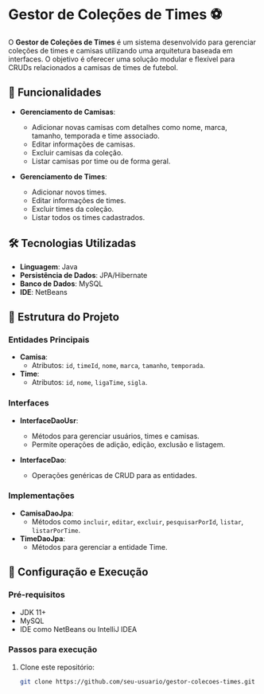 # Gestor de Coleções de Times ⚽

O **Gestor de Coleções de Times** é um sistema desenvolvido para gerenciar coleções de times e camisas utilizando uma arquitetura baseada em interfaces. O objetivo é oferecer uma solução modular e flexível para CRUDs relacionados a camisas de times de futebol.

## 🚀 Funcionalidades

- **Gerenciamento de Camisas**:
  - Adicionar novas camisas com detalhes como nome, marca, tamanho, temporada e time associado.
  - Editar informações de camisas.
  - Excluir camisas da coleção.
  - Listar camisas por time ou de forma geral.

- **Gerenciamento de Times**:
  - Adicionar novos times.
  - Editar informações de times.
  - Excluir times da coleção.
  - Listar todos os times cadastrados.

## 🛠️ Tecnologias Utilizadas

- **Linguagem**: Java
- **Persistência de Dados**: JPA/Hibernate
- **Banco de Dados**: MySQL
- **IDE**: NetBeans

## 📂 Estrutura do Projeto

### Entidades Principais
- **Camisa**:
  - Atributos: `id`, `timeId`, `nome`, `marca`, `tamanho`, `temporada`.
- **Time**:
  - Atributos: `id`, `nome`, `ligaTime`, `sigla`.

### Interfaces
- **InterfaceDaoUsr**:
  - Métodos para gerenciar usuários, times e camisas.
  - Permite operações de adição, edição, exclusão e listagem.
  
- **InterfaceDao**:
  - Operações genéricas de CRUD para as entidades.

### Implementações
- **CamisaDaoJpa**:
  - Métodos como `incluir`, `editar`, `excluir`, `pesquisarPorId`, `listar`, `listarPorTime`.
- **TimeDaoJpa**:
  - Métodos para gerenciar a entidade Time.

## 🔧 Configuração e Execução

### Pré-requisitos
- JDK 11+
- MySQL
- IDE como NetBeans ou IntelliJ IDEA

### Passos para execução
1. Clone este repositório:
   ```bash
   git clone https://github.com/seu-usuario/gestor-colecoes-times.git
